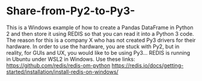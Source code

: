 # Share-from-Py2-to-Py3-

This is a Windows example of how to create a Pandas DataFrame in Python 2 and then store it using REDIS so that you can read it into a Python 3 code. The reason for this is a company X who has not created Py3 drivers for their hardware. In order to use the hardware, you are stuck with Py2, but in reality, for GUIs and UX, you would like to be using Py3... REDIS is running in Ubuntu under WSL2 in Windows. 
Use these links:
https://github.com/redis/redis-om-python
https://redis.io/docs/getting-started/installation/install-redis-on-windows/
